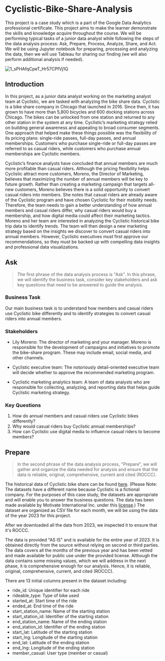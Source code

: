 # Cyclistic-Bike-Share-Analysis
This project is a case study which is a part of the Google Data Analytics professional certificate. This project aims to make the learner demonstrate the skills and knowledge acquire throughout the course. We will be performing typical tasks of a junior data analyst while following the steps of the data analysis process: Ask, Prepare, Process, Analyze, Share, and Act. We will be using Jupyter notebook for preparing, processing and analyzing the data, then we will use Tableau for sharing our finding (we will also perform additional analysis if needed).

![1_sPHAfqCpeT_Hr57CPfVj1Q](https://github.com/get211/Cyclistic-Bike-Share-Analysis/assets/170894868/2f4b97a4-47b8-4ebc-b42a-ec486a85efeb)
## Introduction
In this project, as a junior data analyst working on the marketing analyst team at Cyclistic, we are tasked with analyzing the bike share data. Cyclistic is a bike share company in Chicago that launched in 2016. Since then, it has grown to have more than 5,800 bicycles and 600 docking stations across Chicago. The bikes can be unlocked from one station and returned to any other station in the system at any time. Cyclistic’s marketing strategy relied on building general awareness and appealing to broad consumer segments. One approach that helped make these things possible was the flexibility of its pricing plans: single-ride passes, full-day passes, and annual memberships. Customers who purchase single-ride or full-day passes are referred to as casual riders, while customers who purchase annual memberships are Cyclistic members.

Cyclistic’s finance analysts have concluded that annual members are much more profitable than casual riders. Although the pricing flexibility helps Cyclistic attract more customers, Moreno, the Director of Marketing, believes that maximizing the number of annual members will be key to future growth. Rather than creating a marketing campaign that targets all-new customers, Moreno believes there is a solid opportunity to convert casual riders into members. She notes that casual riders are already aware of the Cyclistic program and have chosen Cyclistic for their mobility needs. Therefore, the team needs to gain a better understanding of how annual members and casual riders differ, why casual riders would buy a membership, and how digital media could affect their marketing tactics. Moreno and her team are interested in analyzing the Cyclistic historical bike trip data to identify trends. The team will then design a new marketing strategy based on the insights we discover to convert casual riders into annual members. However, Cyclistic executives must first approve our recommendations, so they must be backed up with compelling data insights and professional data visualizations.

## Ask
>The first phrase of the data analysis process is "Ask". In this phrase, we will identify the business task, consider key stakeholders and ask key questions that need to be answered to guide the analysis.

### Business Task
Our main business task is to understand how members and casual riders use Cyclistic bike differently and to identify strategies to convert casual riders into annual members.

### Stakeholders
- Lily Moreno: The director of marketing and your manager. Moreno is responsible for the development of campaigns and initiatives to promote the bike-share program. These may include email, social media, and other channels.

- Cyclistic executive team: The notoriously detail-oriented executive team will decide whether to approve the recommended marketing program.

- Cyclistic marketing analytics team: A team of data analysts who are responsible for collecting, analyzing, and reporting data that helps guide Cyclistic marketing strategy.

### Key Questions
1. How do annual members and casual riders use Cyclistic bikes differently?
2. Why would casual riders buy Cyclistic annual memberships?
3. How can Cyclistic use digital media to influence casual riders to become members?

## Prepare
>In the second phrase of the data analysis process, "Prepare", we will gather and organize the data needed for analysis and ensure that the data is reliable, original, comprehensive, current and cited (ROCCC).

The historical data of Cyclistic bike share can be found [here](https://divvy-tripdata.s3.amazonaws.com/index.html). (Please Note: The datasets have a different name because Cyclistic is a fictional company. For the purposes of this case study, the datasets are appropriate and will enable you to answer the business questions. The data has been made available by Motivate International Inc. under this [license](https://divvybikes.com/data-license-agreement).) The dataset are organized as CSV file for each month, we will be using the data of the year 2023 for this project.

After we downloaded all the data from 2023, we inspected it to ensure that it's ROCCC.

The data is provided "AS IS" and is available for the entire year of 2023. It is obtained directly from the source without relying on second or third parties. The data covers all the months of the previous year and has been vetted and made available for public use under the provided license. Although the data contains some missing values, which we will address in the next phase, it is comprehensive enough for our analysis. Hence, it is reliable, original, comprehensive, current, and cited (ROCCC).

There are 13 initial columns present in the dataset including:
- ride_id: Unique identifier for each ride
- rideable_type: Type of bike used
- started_at: Start time of the ride
- ended_at: End time of the ride
- start_station_name: Name of the starting station
- start_station_id: Identifier of the starting station
- end_station_name: Name of the ending station
- end_station_id: Identifier of the ending station
- start_lat: Latitude of the starting station
- start_lng: Longitude of the starting station
- end_lat: Latitude of the ending station
- end_lng: Longitude of the ending station
- member_casual: User type (member or casual)
